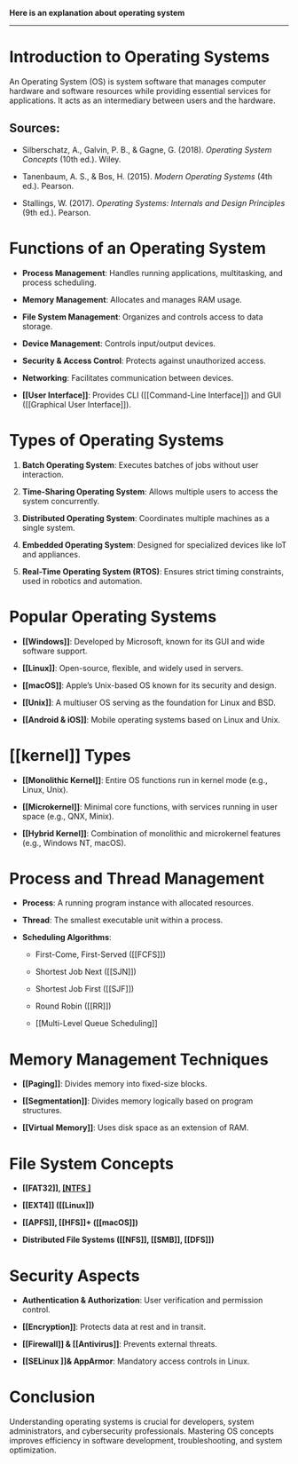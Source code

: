 **Here is an explanation about operating system**

---
# Introduction to Operating Systems

An Operating System (OS) is system software that manages computer hardware and software resources while providing essential services for applications. It acts as an intermediary between users and the hardware.

## Sources:

- Silberschatz, A., Galvin, P. B., & Gagne, G. (2018). _Operating System Concepts_ (10th ed.). Wiley.
    
- Tanenbaum, A. S., & Bos, H. (2015). _Modern Operating Systems_ (4th ed.). Pearson.
    
- Stallings, W. (2017). _Operating Systems: Internals and Design Principles_ (9th ed.). Pearson.
    

# Functions of an Operating System

- **Process Management**: Handles running applications, multitasking, and process scheduling.
    
- **Memory Management**: Allocates and manages RAM usage.
    
- **File System Management**: Organizes and controls access to data storage.
    
- **Device Management**: Controls input/output devices.
    
- **Security & Access Control**: Protects against unauthorized access.
    
- **Networking**: Facilitates communication between devices.
    
- **[[User Interface]]**: Provides CLI ([[Command-Line Interface]]) and GUI ([[Graphical User Interface]]).
    

# Types of Operating Systems

1. **Batch Operating System**: Executes batches of jobs without user interaction.
    
2. **Time-Sharing Operating System**: Allows multiple users to access the system concurrently.
    
3. **Distributed Operating System**: Coordinates multiple machines as a single system.
    
4. **Embedded Operating System**: Designed for specialized devices like IoT and appliances.
    
5. **Real-Time Operating System (RTOS)**: Ensures strict timing constraints, used in robotics and automation.
    

# Popular Operating Systems

- **[[Windows]]**: Developed by Microsoft, known for its GUI and wide software support.
    
- **[[Linux]]**: Open-source, flexible, and widely used in servers.
    
- **[[macOS]]**: Apple’s Unix-based OS known for its security and design.
    
- **[[Unix]]**: A multiuser OS serving as the foundation for Linux and BSD.
    
- **[[Android & iOS]]**: Mobile operating systems based on Linux and Unix.
    

# [[kernel]] Types

- **[[Monolithic Kernel]]**: Entire OS functions run in kernel mode (e.g., Linux, Unix).
    
- **[[Microkernel]]**: Minimal core functions, with services running in user space (e.g., QNX, Minix).
    
- **[[Hybrid Kernel]]**: Combination of monolithic and microkernel features (e.g., Windows NT, macOS).
    

# Process and Thread Management

- **Process**: A running program instance with allocated resources.
    
- **Thread**: The smallest executable unit within a process.
    
- **Scheduling Algorithms**:
    
    - First-Come, First-Served ([[FCFS]])
        
    - Shortest Job Next ([[SJN]])
        
    - Shortest Job First ([[SJF]])
        
    - Round Robin ([[RR]])
        
    - [[Multi-Level Queue Scheduling]]
        

# Memory Management Techniques

- **[[Paging]]**: Divides memory into fixed-size blocks.
    
- **[[Segmentation]]**: Divides memory logically based on program structures.
    
- **[[Virtual Memory]]**: Uses disk space as an extension of RAM.
    

# File System Concepts

- **[[FAT32]], [[NTFS ]]([[Windows]])**
    
- **[[EXT4]] ([[Linux]])**
    
- **[[APFS]], [[HFS]]+ ([[macOS]])**
    
- **Distributed File Systems ([[NFS]], [[SMB]], [[DFS]])**
    

# Security Aspects

- **Authentication & Authorization**: User verification and permission control.
    
- **[[Encryption]]**: Protects data at rest and in transit.
    
- **[[Firewall]] & [[Antivirus]]**: Prevents external threats.
    
- **[[SELinux ]]& AppArmor**: Mandatory access controls in Linux.
    

# Conclusion

Understanding operating systems is crucial for developers, system administrators, and cybersecurity professionals. Mastering OS concepts improves efficiency in software development, troubleshooting, and system optimization.
